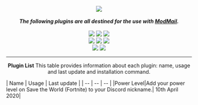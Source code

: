 <p align="center">
<img src="https://github.com/sskewer/modmail/blob/master/ModMail_Plugins_Image.png?raw=true" align="center">
<br><br><strong><i>The following plugins are all destined for the use with <a href="https://github.com/kyb3r/modmail">ModMail</a>.</strong></i>
<br><br><img src="https://img.shields.io/badge/python-v3.7-12a4ff?style=for-the-badge&logo=python&logoColor=12a4ff">
<img src="https://img.shields.io/badge/library-discord%2Epy-ffbb10?style=for-the-badge">
<a href="http://doge.mit-license.org"><img src="https://img.shields.io/github/license/sskewer/modmail?style=for-the-badge"></a>
<br><img src="https://img.shields.io/badge/discord-Simo%232471-7289DA?style=for-the-badge&logo=Discord&logoColor=7289DA">
<img src="https://img.shields.io/badge/github-sskewer-181717?style=for-the-badge&logo=github">
<a href="https://www.twitch.tv/mrskewer"><img src="https://img.shields.io/badge/twitch-mrskewer-9146FF?style=for-the-badge&logo=Twitch&logoColor=9146FF"></a>
<br><a href="https://streamlabs.com/mrskewer/tip"><img src="https://img.shields.io/badge/paypal-donate-00457C?style=for-the-badge&logo=paypal"></a>
<a href="http://doge.mit-license.org"><img src="https://img.shields.io/badge/support-click%20here-ff4800?style=for-the-badge&logo=mail%2Eru&logoColor=ff4800"></a>
</p>

***

<p align="center"><strong>Plugin List</strong>
This table provides information about each plugin: name, usage and last update and installation command.</p>
|    Name   |   Usage   |  Last update |
|     --    |     --    |       --     |
|Power Level|Add your power level on Save the World (Fortnite) to your Discord nickname.| 10th April 2020|

